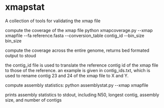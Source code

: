 # xmapstat
A collection of tools for validating the xmap file

compute the coverage of the xmap file
    python xmapcoverage.py --xmap xmapfile --fa reference.fasta --conversion_table contig_id --bin_size bin_size

compute the coverage across the entire genome, returns bed formated output to stoud

the contig_id file is used to translate the reference contig id of the xmap file to those of the reference. an example is given in contig_ids.txt, which is used to rename contig 23 and 24 of the xmap file to X and Y.

compute assembly statistics:
    python assemblystat.py --xmap xmapfile

prints assembly statistics to stdout, including N50, longest contig, assembly size, and number of contigs

